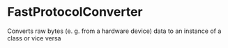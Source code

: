 # FastProtocolConverter
Converts raw bytes (e. g. from a hardware device) data to an instance of a class or vice versa
